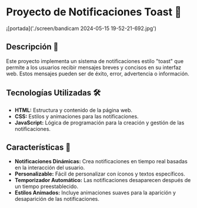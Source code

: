 # Proyecto de Notificaciones Toast 🍞

¡[portada]('./screen/bandicam 2024-05-15 19-52-21-692.jpg')

## Descripción 📝
Este proyecto implementa un sistema de notificaciones estilo "toast" que permite a los usuarios recibir mensajes breves y concisos en su interfaz web. Estos mensajes pueden ser de éxito, error, advertencia o información.

## Tecnologías Utilizadas 🛠️
- **HTML:** Estructura y contenido de la página web.
- **CSS:** Estilos y animaciones para las notificaciones.
- **JavaScript:** Lógica de programación para la creación y gestión de las notificaciones.

## Características 🌟
- **Notificaciones Dinámicas:** Crea notificaciones en tiempo real basadas en la interacción del usuario.
- **Personalizable:** Fácil de personalizar con íconos y textos específicos.
- **Temporizador Automático:** Las notificaciones desaparecen después de un tiempo preestablecido.
- **Estilos Animados:** Incluye animaciones suaves para la aparición y desaparición de las notificaciones.

